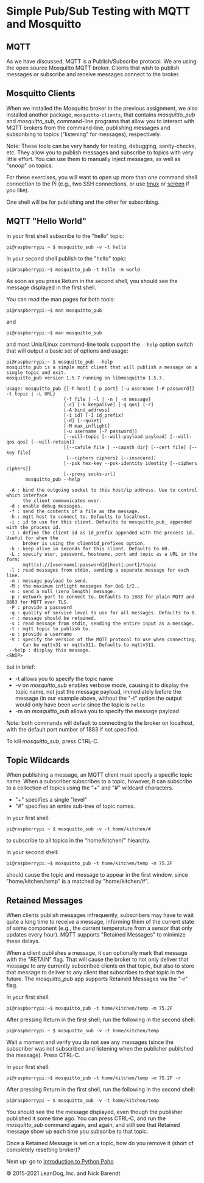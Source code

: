 # Simple Pub/Sub Testing with MQTT and Mosquitto

## MQTT
As we have discussed, MQTT is a Publish/Subscribe protocol.  We are using the open source Mosquitto MQTT broker.  Clients that wish to publish messages or subscribe and receive messages connect to the broker.

## Mosquitto Clients
When we installed the Mosquitto broker in the previous assignment, we also installed another package, `mosquitto-clients`, that contains *mosquitto_pub* and *mosquitto_sub*, command-line programs that allow you to interact with MQTT brokers from the command-line, publishing messages and subscribing to topics ("listening" for messages), respectively.

Note:  These tools can be very handy for testing, debugging, sanity-checks, etc.  They allow you to publish messages and subscribe to topics with very little effort. You can use them to manually inject messages, as well as "snoop" on topics.

For these exercises, you will want to open up more than one command shell connection to the Pi (e.g., two SSH connections, or use [tmux](https://hackernoon.com/a-gentle-introduction-to-tmux-8d784c404340) or [screen](https://dev.to/thiht/learn-to-use-screen-a-terminal-multiplexer-gl) if you like).  

One shell will be for publishing and the other for subscribing.

## MQTT "Hello World"

In your first shell subscribe to the "hello" topic:

```
pi@raspberrypi ~ $ mosquitto_sub -v -t hello
```

In your second shell publish to the "hello" topic:

```
pi@raspberrypi:~$ mosquitto_pub -t hello -m world
```

As soon as you press Return in the second shell, you should see the message displayed in the first shell.

You can read the man pages for both tools:

```
pi@raspberrypi:~$ man mosquitto_pub
```

and 

```
pi@raspberrypi:~$ man mosquitto_sub
```

and most Unix/Linux command-line tools support the `--help` option switch that will output a basic set of options and usage:

```
pi@raspberrypi:~ $ mosquitto_pub --help
mosquitto_pub is a simple mqtt client that will publish a message on a single topic and exit.
mosquitto_pub version 1.5.7 running on libmosquitto 1.5.7.

Usage: mosquitto_pub {[-h host] [-p port] [-u username [-P password]] -t topic | -L URL}
                     {-f file | -l | -n | -m message}
                     [-c] [-k keepalive] [-q qos] [-r]
                     [-A bind_address]
                     [-i id] [-I id_prefix]
                     [-d] [--quiet]
                     [-M max_inflight]
                     [-u username [-P password]]
                     [--will-topic [--will-payload payload] [--will-qos qos] [--will-retain]]
                     [{--cafile file | --capath dir} [--cert file] [--key file]
                      [--ciphers ciphers] [--insecure]]
                     [--psk hex-key --psk-identity identity [--ciphers ciphers]]
                     [--proxy socks-url]
       mosquitto_pub --help

 -A : bind the outgoing socket to this host/ip address. Use to control which interface
      the client communicates over.
 -d : enable debug messages.
 -f : send the contents of a file as the message.
 -h : mqtt host to connect to. Defaults to localhost.
 -i : id to use for this client. Defaults to mosquitto_pub_ appended with the process id.
 -I : define the client id as id_prefix appended with the process id. Useful for when the
      broker is using the clientid_prefixes option.
 -k : keep alive in seconds for this client. Defaults to 60.
 -L : specify user, password, hostname, port and topic as a URL in the form:
      mqtt(s)://[username[:password]@]host[:port]/topic
 -l : read messages from stdin, sending a separate message for each line.
 -m : message payload to send.
 -M : the maximum inflight messages for QoS 1/2..
 -n : send a null (zero length) message.
 -p : network port to connect to. Defaults to 1883 for plain MQTT and 8883 for MQTT over TLS.
 -P : provide a password
 -q : quality of service level to use for all messages. Defaults to 0.
 -r : message should be retained.
 -s : read message from stdin, sending the entire input as a message.
 -t : mqtt topic to publish to.
 -u : provide a username
 -V : specify the version of the MQTT protocol to use when connecting.
      Can be mqttv31 or mqttv311. Defaults to mqttv311.
 --help : display this message.
<SNIP>
```

but in brief:

* -t allows you to specify the topic name
* -v on *mosquitto_sub* enables verbose mode, causing it to display the topic name, not just the message payload, immediately before the message (in our example above, without the "-t" option the output would only have been ```world``` since the topic is ```hello```
* -m on *mosquitto_pub* allows you to specify the message payload

*Note:* both commands will default to connecting to the broker on localhost, with the default port number of 1883 if not specified.

To kill *mosquitto_sub*, press CTRL-C.

## Topic Wildcards
When publishing a message, an MQTT client must specify a specific topic name.  When a subscriber subscribes to a topic, however, it can subscribe to a collection of topics using the "+" and "#" wildcard characters.  

* "+" specifies a single "level"
* "#" specifies an entire sub-tree of topic names.

In your first shell:

```
pi@raspberrypi ~ $ mosquitto_sub -v -t home/kitchen/#
```

to subscribe to all topics in the "home/kitchen/" hiearchy.

In your second shell:

```
pi@raspberrypi:~$ mosquitto_pub -t home/kitchen/temp -m 75.2F 
```

should cause the topic and message to appear in the first window, since "home/kitchen/temp" is a matched by "home/kitchen/#".


## Retained Messages
When clients publish messages infrequently, subscribers may have to wait quite a long time to receive a message, informing them of the current state of some component (e.g., the current temperature from a sensor that only updates every hour).  MQTT supports "Retained Messages" to minimize these delays.

When a client publishes a message, it can optionally mark that message with the "RETAIN" flag.  That will cause the broker to not only deliver that message to any currently subscribed clients on that topic, but also to store that message to deliver to any client that subscribes to that topic in the future.  The *mosquitto_pub* app supports Retained Messages via the "-r" flag.

In your first shell:

```
pi@raspberrypi:~$ mosquitto_pub -t home/kitchen/temp -m 75.2F 
```

After pressing Return in the first shell, run the following in the second shell:

```
pi@raspberrypi ~ $ mosquitto_sub -v -t home/kitchen/temp
```

Wait a moment and verify you do not see any messages (since the subscriber was not subscribed and listening when the publisher published the message).  Press CTRL-C.

In your first shell:

```
pi@raspberrypi:~$ mosquitto_pub -t home/kitchen/temp -m 75.2F -r
```

After pressing Return in the first shell, run the following in the second shell:

```
pi@raspberrypi ~ $ mosquitto_sub -v -t home/kitchen/temp
```

You should see the the message displayed, even though the publisher published it some time ago.  You can press CTRL-C, and run the *mosquitto_sub* command again, and again, and still see that Retained message show up each time you subscribe to that topic.

Once a Retained Message is set on a topic, how do you remove it (short of completely resetting broker)?  

Next up: go to [Introduction to Python Paho](../03.3_Python_Paho/README.md)

&copy; 2015-2021 LeanDog, Inc. and Nick Barendt
